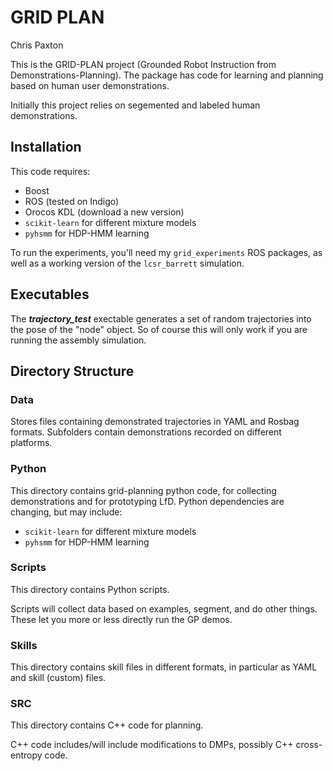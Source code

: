 # GRID PLAN

Chris Paxton

This is the GRID-PLAN project (Grounded Robot Instruction from Demonstrations-Planning). The package has code for learning and planning based on human user demonstrations.

Initially this project relies on segemented and labeled human demonstrations.

## Installation

This code requires:
  * Boost
  * ROS (tested on Indigo)
  * Orocos KDL (download a new version)
  * ``scikit-learn`` for different mixture models
  * ``pyhsmm`` for HDP-HMM learning

To run the experiments, you'll need my ```grid_experiments``` ROS packages, as well as a working version of the ```lcsr_barrett``` simulation.

## Executables

The ***trajectory_test*** exectable generates a set of random trajectories into the pose of the "node" object. So of course this will only work if you are running the assembly simulation.

## Directory Structure

### Data

Stores files containing demonstrated trajectories in YAML and Rosbag formats. Subfolders contain demonstrations recorded on different platforms.

### Python

This directory contains grid-planning python code, for collecting demonstrations and for prototyping LfD.
Python dependencies are changing, but may include:
  * ``scikit-learn`` for different mixture models
  * ``pyhsmm`` for HDP-HMM learning

### Scripts

This directory contains Python scripts.

Scripts will collect data based on examples, segment, and do other things. These let you more or less directly run the GP demos.

### Skills

This directory contains skill files in different formats, in particular as YAML and skill (custom) files.

### SRC

This directory contains C++ code for planning.

C++ code includes/will include modifications to DMPs, possibly C++ cross-entropy code.

